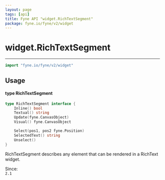 ```yaml
---
layout: page
tags: [api]
title: Fyne API "widget.RichTextSegment"
package: fyne.io/fyne/v2/widget
---
```


# widget.RichTextSegment
---
```go
import "fyne.io/fyne/v2/widget"
```

## Usage

#### type RichTextSegment

```go
type RichTextSegment interface {
	Inline() bool
	Textual() string
	Update(fyne.CanvasObject)
	Visual() fyne.CanvasObject

	Select(pos1, pos2 fyne.Position)
	SelectedText() string
	Unselect()
}
```

RichTextSegment describes any element that can be rendered in a RichText widget.


<div class="since">Since: <code>
2.1</code></div>
